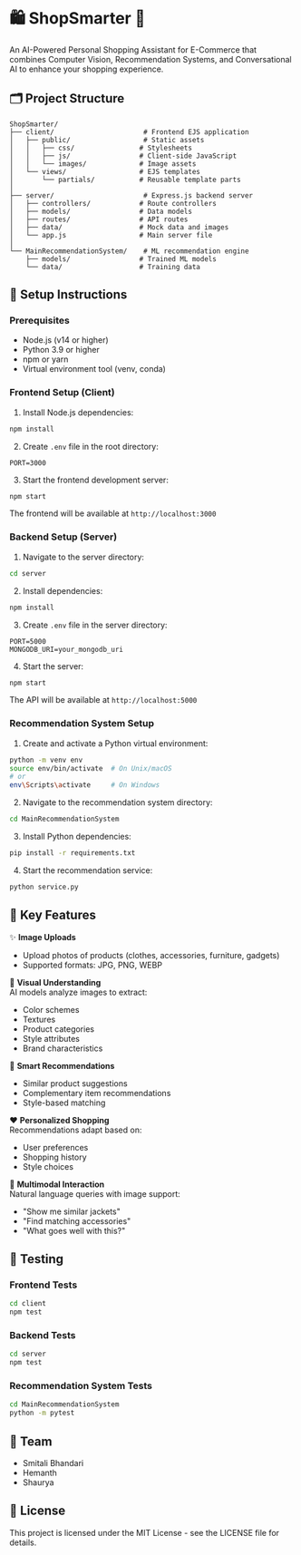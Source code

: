 # 🛍️ ShopSmarter 🧠

An AI-Powered Personal Shopping Assistant for E-Commerce that combines Computer Vision, Recommendation Systems, and Conversational AI to enhance your shopping experience.

## 🗂️ Project Structure

```
ShopSmarter/
├── client/                      # Frontend EJS application
│   ├── public/                  # Static assets
│   │   ├── css/                # Stylesheets
│   │   ├── js/                 # Client-side JavaScript
│   │   └── images/             # Image assets
│   └── views/                  # EJS templates
│       └── partials/           # Reusable template parts
│
├── server/                      # Express.js backend server
│   ├── controllers/            # Route controllers
│   ├── models/                 # Data models
│   ├── routes/                 # API routes
│   ├── data/                   # Mock data and images
│   └── app.js                  # Main server file
│
└── MainRecommendationSystem/    # ML recommendation engine
    ├── models/                 # Trained ML models
    └── data/                   # Training data
```

## 🚀 Setup Instructions

### Prerequisites

- Node.js (v14 or higher)
- Python 3.9 or higher
- npm or yarn
- Virtual environment tool (venv, conda)

### Frontend Setup (Client)

1. Install Node.js dependencies:
```bash
npm install
```

2. Create `.env` file in the root directory:
```env
PORT=3000
```

3. Start the frontend development server:
```bash
npm start
```

The frontend will be available at `http://localhost:3000`

### Backend Setup (Server)

1. Navigate to the server directory:
```bash
cd server
```

2. Install dependencies:
```bash
npm install
```

3. Create `.env` file in the server directory:
```env
PORT=5000
MONGODB_URI=your_mongodb_uri
```

4. Start the server:
```bash
npm start
```

The API will be available at `http://localhost:5000`

### Recommendation System Setup

1. Create and activate a Python virtual environment:
```bash
python -m venv env
source env/bin/activate  # On Unix/macOS
# or
env\Scripts\activate     # On Windows
```

2. Navigate to the recommendation system directory:
```bash
cd MainRecommendationSystem
```

3. Install Python dependencies:
```bash
pip install -r requirements.txt
```

4. Start the recommendation service:
```bash
python service.py
```

## 🎯 Key Features

✨ **Image Uploads**  
- Upload photos of products (clothes, accessories, furniture, gadgets)
- Supported formats: JPG, PNG, WEBP

🧠 **Visual Understanding**  
AI models analyze images to extract:
- Color schemes
- Textures
- Product categories
- Style attributes
- Brand characteristics

🔁 **Smart Recommendations**  
- Similar product suggestions
- Complementary item recommendations
- Style-based matching

❤️ **Personalized Shopping**  
Recommendations adapt based on:
- User preferences
- Shopping history
- Style choices

💬 **Multimodal Interaction**  
Natural language queries with image support:
- "Show me similar jackets"
- "Find matching accessories"
- "What goes well with this?"

## 🧪 Testing

### Frontend Tests
```bash
cd client
npm test
```

### Backend Tests
```bash
cd server
npm test
```

### Recommendation System Tests
```bash
cd MainRecommendationSystem
python -m pytest
```

## 👥 Team

- Smitali Bhandari
- Hemanth
- Shaurya

## 📝 License

This project is licensed under the MIT License - see the LICENSE file for details.
